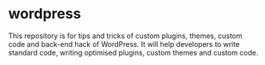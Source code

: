 # wordpress
This repository is for tips and tricks of custom plugins, themes, custom code and back-end hack of WordPress. It will help developers to write standard code, writing optimised plugins, custom themes and custom code.
